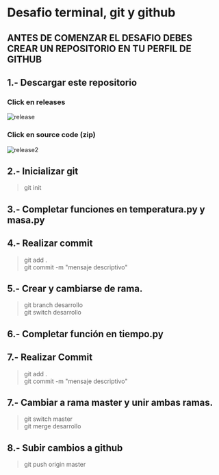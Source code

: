 # Desafio terminal, git y github

## ANTES DE COMENZAR EL DESAFIO DEBES CREAR UN REPOSITORIO EN TU PERFIL DE GITHUB

## 1.- Descargar este repositorio
  ### Click en releases
  ![release](https://github.com/Frankcisco41/desafio_electricidad_electronica/assets/129874231/4273517d-6f5b-437f-9332-868d216e73ad) <br/>
  ### Click en source code (zip)
  ![release2](https://github.com/Frankcisco41/desafio_electricidad_electronica/assets/129874231/dfda6c75-7ee1-442c-bcd9-126c7783d2e9)


## 2.- Inicializar git
  > git init

## 3.- Completar funciones en temperatura.py y masa.py
  
## 4.- Realizar commit
  > git add . <br/>
  > git commit -m "mensaje descriptivo"

## 5.- Crear y cambiarse de rama.
  > git branch desarrollo <br/>
  > git switch desarrollo 

## 6.- Completar función en tiempo.py

## 7.- Realizar Commit
  > git add . <br/>
  > git commit -m "mensaje descriptivo"

## 7.- Cambiar a rama master y unir ambas ramas.
  > git switch master <br/>
  > git merge desarrollo

## 8.- Subir cambios a github
  > git push origin master

